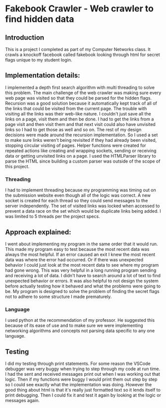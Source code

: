 # Fakebook Crawler - Web crawler to find hidden data 

## Introduction

This is a project I completed as part of my Computer Networks class. It crawls a knockoff facebook called fakebook looking through html
for secret flags unique to my student login.

## Implementation details:

I implemented a depth first search algorithm with multi threading to solve this problem.
The main challenge of the web crawler was making sure every web page was visited so that they could be parsed for the hidden flags.
Recursion was a good solution because it automatically kept track of all of the links that could be visited from the current page.
The trouble with visiting all the links was their web-like nature. I couldn't just save all the links on a page, visit them and then
be done. I had to get the links from a page visit and then visit them and that next visit could also have unvisited links so I had to
get those as well and so on. 
The rest of my design decisions were made around the recursion implementation. 
So I used a set to make sure links weren't being revisited if they had already been visited, stopping circular visiting of
pages.
Helper functions were created for repeated actions like creating and wrapping sockets, sending or receiving data or getting 
unvisited links on a page.
I used the HTMLParser library to parse the HTML since building a custom parser was outside of the scope of this project.

### Threading

I had to implement threading because my programming was timing out on the submission website even though all of the logic was correct.
A new socket is created for each thread so they could send messages to the server independently.
The set of visited links was locked when accessed to prevent a data race on the set which would be duplicate links being added.
I was limited to 5 threads per the project specs.

## Approach explained:

I went about implementing my program in the same order that it would run.
This made my program easy to test because the most recent data was always the most helpful. 
If an error caused an exit I knew the most recent data was where the error had occurred.
Or if there was unexpected behavior I could just look at the most recent data to see where my program had gone wrong.
This was very helpful in a long running program sending and receiving a lot of data. I didn't have to search around a lot
of text to find unexpected behavior or errors.
It was also helpful to not design the system before actually testing how it behaved and what the problems were going to be.
My program is designed to solve the problem of finding the secret flags not to adhere to some structure I made prematurely.

### Language

I used python at the recommendation of my professor. He suggested this because of its ease of use and to make sure we were 
implementing networking algorithms and concepts not parsing data specific to any one language. 

## Testing

I did my testing through print statements. For some reason the VSCode debugger was very buggy when trying to step through my code 
at run time. 
I had the sent and received messages print out when I was working out that logic.
Then if my functions were buggy I would print them out step by step so I could see exactly what the implementation was doing.
However the good thing about html is that it's really just formatted text so it lends itself to print debugging.
Then I could fix it and test it again by looking at the logic or messages again.
